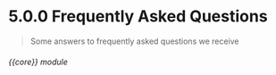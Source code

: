 # 5.0.0    Frequently Asked Questions

> Some answers to frequently asked questions we receive 

 

###### {{core}} module

